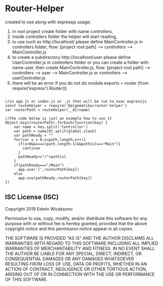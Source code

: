 # Router-Helper

created to use along with expressjs
usage:

1. in root project create folder with name controllers,
2. inside controllers folder the helper will start reading,
3. to use such as http://localhost/ please define MainController.js in controllers folder, flow:
    [project root path] --> controllers --> MainController.js
4. to create a subdirectory http://localhost/user please define UserController.js in controllers folder or you can create a folder with name user, then create MainController.js, flow:
    [project root path] --> controllers --> user --> MainController.js or  controllers --> userController.js
5. there will be an error if you do not do module.exports = router (from require('express').Router())

~~~~nodejs

//in app.js or index.js or .js that will be run to exec expressjs
const routeHelper = require('@algomatika/router-helper')
var routerPath = routeHelper(__dirname)

//the code below is just an example how to use it
Object.keys(routerPath).forEach(function(key) {
    var name = key.split('Controller')
    var path = name[0].split(global.slash)
    var pathReady = ""
    for(var x = 0;x<path.length;x++){
      if(x>0&&x===(path.length-1)&&path[x]==="Main"){
        continue
      }
      pathReady+="/"+path[x]
    }
    if(pathReady==="/Main")
      app.use('/',routerPath[key])
    else
      app.use(pathReady,routerPath[key])
})
~~~~

## ISC License (ISC)

Copyright 2019 Edwin Wicaksono

Permission to use, copy, modify, and/or distribute this software for any purpose with or without fee is hereby granted, provided that the above copyright notice and this permission notice appear in all copies.

THE SOFTWARE IS PROVIDED "AS IS" AND THE AUTHOR DISCLAIMS ALL WARRANTIES WITH REGARD TO THIS SOFTWARE INCLUDING ALL IMPLIED WARRANTIES OF MERCHANTABILITY AND FITNESS. IN NO EVENT SHALL THE AUTHOR BE LIABLE FOR ANY SPECIAL, DIRECT, INDIRECT, OR CONSEQUENTIAL DAMAGES OR ANY DAMAGES WHATSOEVER RESULTING FROM LOSS OF USE, DATA OR PROFITS, WHETHER IN AN ACTION OF CONTRACT, NEGLIGENCE OR OTHER TORTIOUS ACTION, ARISING OUT OF OR IN CONNECTION WITH THE USE OR PERFORMANCE OF THIS SOFTWARE.
